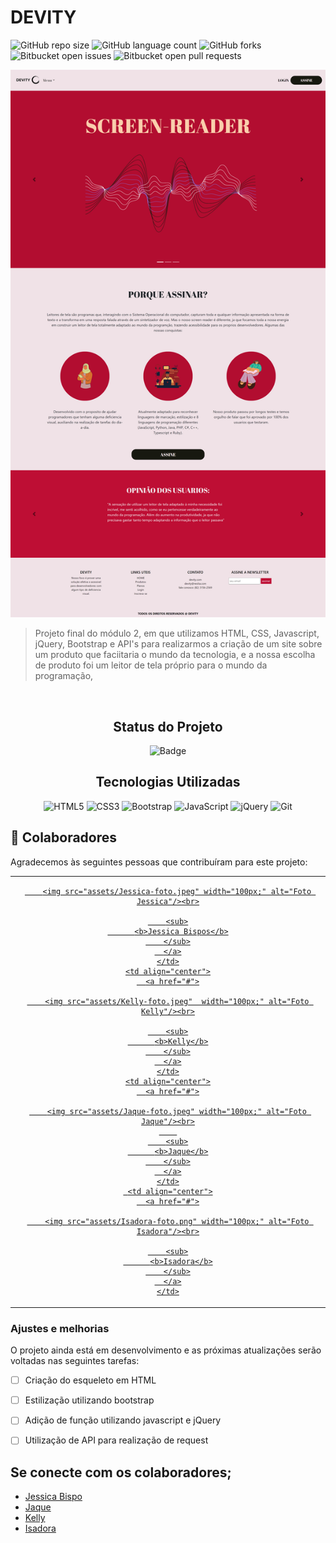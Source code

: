 # DEVITY



<!---Esses são exemplos. Veja https://shields.io para outras pessoas ou para personalizar este conjunto de escudos. Você pode querer incluir dependências, status do projeto e informações de licença aqui--->

![GitHub repo size](https://img.shields.io/github/repo-size/jessbispo/projeto-final?style=for-the-badge)
![GitHub language count](https://img.shields.io/github/languages/count/jessbispo/PROJETO-FINAL?style=for-the-badge)
![GitHub forks](https://img.shields.io/github/forks/jessbispo/PROJETO-FINAL?style=for-the-badge)
![Bitbucket open issues](https://img.shields.io/bitbucket/issues/jessbispo/PROJETO-FINAL?style=for-the-badge)
![Bitbucket open pull requests](https://img.shields.io/bitbucket/pr-raw/jessbispo/PROJETO-FINAL?style=for-the-badge)

<img src="assets/homepage.png" alt="imagem">

> Projeto final do módulo 2, em que utilizamos HTML, CSS, Javascript, jQuery, Bootstrap e API's para realizarmos a criação de um site sobre um produto que faciitaria o mundo da tecnologia, e a nossa escolha de produto foi um leitor de tela próprio para o mundo da programação, 

<br>

<div id="inicio" align=center>
<h2><strong>Status do Projeto</strong></h2>

  ![Badge](https://img.shields.io/badge/STATUS-EM%20ANDAMENTO-red)

</div> 


<h2 align="center"><strong>Tecnologias Utilizadas</strong></h2>

<div align="center">

![HTML5](https://img.shields.io/badge/html5-%23E34F26.svg?style=for-the-badge&logo=html5&logoColor=white)
![CSS3](https://img.shields.io/badge/css3-%231572B6.svg?style=for-the-badge&logo=css3&logoColor=white)
![Bootstrap](https://img.shields.io/badge/bootstrap-%23563D7C.svg?style=for-the-badge&logo=bootstrap&logoColor=white)
![JavaScript](https://img.shields.io/badge/javascript-%23323330.svg?style=for-the-badge&logo=javascript&logoColor=%23F7DF1E)
![jQuery](https://img.shields.io/badge/jquery-%230769AD.svg?style=for-the-badge&logo=jquery&logoColor=white)
![Git](https://img.shields.io/badge/git-%23F05033.svg?style=for-the-badge&logo=git&logoColor=white)

</div> 

## 🤝 Colaboradores

Agradecemos às seguintes pessoas que contribuíram para este projeto:

<table>
  <tr>
    <td align="center">
      <a href="#">

        <img src="assets/Jessica-foto.jpeg" width="100px;" alt="Foto Jessica"/><br>

        <sub>
          <b>Jessica Bispos</b>
        </sub>
      </a>
    </td>
    <td align="center">
      <a href="#">

        <img src="assets/Kelly-foto.jpeg"  width="100px;" alt="Foto Kelly"/><br>

        <sub>
          <b>Kelly</b>
        </sub>
      </a>
    </td>
    <td align="center">
      <a href="#">

        <img src="assets/Jaque-foto.jpeg" width="100px;" alt="Foto Jaque"/><br>
        
        <sub>
          <b>Jaque</b>
        </sub>
      </a>
    </td>
     <td align="center">
      <a href="#">

        <img src="assets/Isadora-foto.png" width="100px;" alt="Foto Isadora"/><br>

        <sub>
          <b>Isadora</b>
        </sub>
      </a>
    </td>
  </tr>
</table>

### Ajustes e melhorias

O projeto ainda está em desenvolvimento e as próximas atualizações serão voltadas nas seguintes tarefas:

- [ ] Criação do esqueleto em HTML
- [ ] Estilização utilizando bootstrap
- [ ] Adição de função utilizando javascript e jQuery
- [ ] Utilização de API para realização de request


## **Se conecte com os colaboradores**;  

- [Jessica Bispo](https://github.com/jessbispo)
- [Jaque](https://github.com/Jackiesants)
- [Kelly](https://github.com/kellysanttos)
- [Isadora](https://github.com/isadoraraujo)


